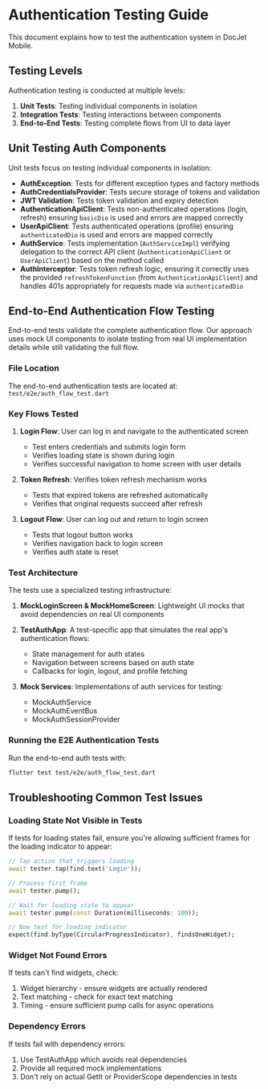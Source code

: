 # Authentication Testing Guide

This document explains how to test the authentication system in DocJet Mobile.

## Testing Levels

Authentication testing is conducted at multiple levels:

1. **Unit Tests**: Testing individual components in isolation
2. **Integration Tests**: Testing interactions between components
3. **End-to-End Tests**: Testing complete flows from UI to data layer

## Unit Testing Auth Components

Unit tests focus on testing individual components in isolation:

- **AuthException**: Tests for different exception types and factory methods
- **AuthCredentialsProvider**: Tests secure storage of tokens and validation
- **JWT Validation**: Tests token validation and expiry detection
- **AuthenticationApiClient**: Tests non-authenticated operations (login, refresh) ensuring `basicDio` is used and errors are mapped correctly
- **UserApiClient**: Tests authenticated operations (profile) ensuring `authenticatedDio` is used and errors are mapped correctly
- **AuthService**: Tests implementation (`AuthServiceImpl`) verifying delegation to the correct API client (`AuthenticationApiClient` or `UserApiClient`) based on the method called
- **AuthInterceptor**: Tests token refresh logic, ensuring it correctly uses the provided `refreshTokenFunction` (from `AuthenticationApiClient`) and handles 401s appropriately for requests made via `authenticatedDio`

## End-to-End Authentication Flow Testing

End-to-end tests validate the complete authentication flow. Our approach uses mock UI components to isolate testing from real UI implementation details while still validating the full flow.

### File Location

The end-to-end authentication tests are located at: `test/e2e/auth_flow_test.dart`

### Key Flows Tested

1. **Login Flow**: User can log in and navigate to the authenticated screen
   - Test enters credentials and submits login form
   - Verifies loading state is shown during login
   - Verifies successful navigation to home screen with user details

2. **Token Refresh**: Verifies token refresh mechanism works
   - Tests that expired tokens are refreshed automatically
   - Verifies that original requests succeed after refresh

3. **Logout Flow**: User can log out and return to login screen
   - Tests that logout button works
   - Verifies navigation back to login screen
   - Verifies auth state is reset

### Test Architecture

The tests use a specialized testing infrastructure:

1. **MockLoginScreen & MockHomeScreen**: Lightweight UI mocks that avoid dependencies on real UI components

2. **TestAuthApp**: A test-specific app that simulates the real app's authentication flows:
   - State management for auth states
   - Navigation between screens based on auth state
   - Callbacks for login, logout, and profile fetching

3. **Mock Services**: Implementations of auth services for testing:
   - MockAuthService
   - MockAuthEventBus
   - MockAuthSessionProvider

### Running the E2E Authentication Tests

Run the end-to-end auth tests with:

```bash
flutter test test/e2e/auth_flow_test.dart
```

## Troubleshooting Common Test Issues

### Loading State Not Visible in Tests

If tests for loading states fail, ensure you're allowing sufficient frames for the loading indicator to appear:

```dart
// Tap action that triggers loading
await tester.tap(find.text('Login')); 

// Process first frame
await tester.pump();

// Wait for loading state to appear
await tester.pump(const Duration(milliseconds: 100)); 

// Now test for loading indicator
expect(find.byType(CircularProgressIndicator), findsOneWidget);
```

### Widget Not Found Errors

If tests can't find widgets, check:

1. Widget hierarchy - ensure widgets are actually rendered
2. Text matching - check for exact text matching
3. Timing - ensure sufficient pump calls for async operations

### Dependency Errors

If tests fail with dependency errors:

1. Use TestAuthApp which avoids real dependencies
2. Provide all required mock implementations
3. Don't rely on actual GetIt or ProviderScope dependencies in tests 